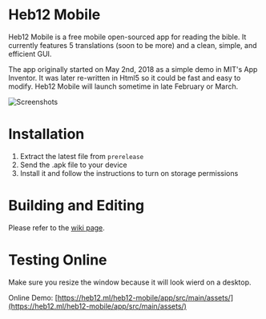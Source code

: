 # Heb12 Mobile
Heb12 Mobile is a free mobile open-sourced app for reading the bible. It currently features 5 translations (soon to be more) and a clean, simple, and efficient GUI.

The app originally started on May 2nd, 2018 as a simple demo in MIT's App Inventor. It was later re-written in Html5 so it could be fast and easy to modify. Heb12 Mobile will launch sometime in late February or March.

![Screenshots](https://raw.githubusercontent.com/heb12/heb12-mobile/master/screenshots.png)
# Installation
1. Extract the latest file from `prerelease`
2. Send the .apk file to your device
3. Install it and follow the instructions to turn on storage permissions

# Building and Editing
Please refer to the [wiki page](https://github.com/heb12/heb12-mobile/wiki/Development).

# Testing Online
Make sure you resize the window because it will look wierd on a desktop.

Online Demo: [https://heb12.ml/heb12-mobile/app/src/main/assets/](https://heb12.ml/heb12-mobile/app/src/main/assets/)

